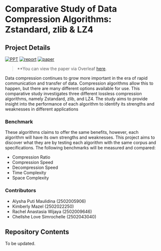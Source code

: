 # Comparative Study of Data Compression Algorithms: Zstandard, zlib & LZ4

## Project Details

[![PPT](https://img.shields.io/static/v1.svg?label=Project&message=PPT&logo=microsoft-powerpoint&style=social)](https://binusianorg-my.sharepoint.com/personal/alysha_maulidina_binus_ac_id/_layouts/15/guestaccess.aspx?docid=0c5675d857a434f72a771acb056e09b66&authkey=AZ4zBefTSmzgmuG8reykx4I&e=hUqjZF)
[![report](https://img.shields.io/static/v1.svg?label=Project&message=Report&logo=microsoft-word&style=social)]()
[![paper](https://img.shields.io/static/v1.svg?label=Project&message=Paper&logo=microsoft-word&style=social)](https://www.overleaf.com/read/vzvysrxtshyf)

> **You can view the paper via Overleaf [here](https://www.overleaf.com/read/vzvysrxtshyf).

Data compression continues to grow more important in the era of rapid communication and transfer of data. Compression algorithms allow this to happen, but there are many different options available for use. This comparative study investigates three different lossless compression algorithms, namely Zstandard, zlib, and LZ4. The study aims to provide insight into the performance of each algorithm to identify its strengths and weaknesses in different applications

### Benchmark

These algorithms claims to offer the same benefits, however, each algorithm will have its own strengths and weaknesses. This project aims to discover what they are by testing each algorithm with the same corpus and specifications. The following benchmarks will be measured and compared:
- Compression Ratio
- Compression Speed
- Decompression Speed
- Time Complexity
- Space Complexity

### Contributors 
- Alysha Puti Maulidina (2502005906)
- Kimberly Mazel (2502022250)
- Rachel Anastasia Wijaya (2502009646)
- Chellshe Love Simrochelle (2502043040)

## Repository Contents
To be updated.
